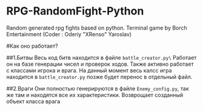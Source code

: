 # RPG-RandomFight-Python
Random generated rpg fights based on python. Terminal game by Borch Entertainment (Coder : Oderiy "XRenso" Yaroslav)

#Как оно работает?

##1.Битвы
Весь код битв находится в файле `battle_creator.py\` 
Работает он на базе генерации чисел и проверок ходов. 
Также активно работает с классами игрока и врага.
На данный момент весь калсс игра находится в `battle_creator.py` позже будет перенос в отдельный файл.

##2.Враги
Они полностью генерируются в файле `Enemy_config.py`, так же там и находятся все их характеристики.
Возврощает созданный объект класса врага
